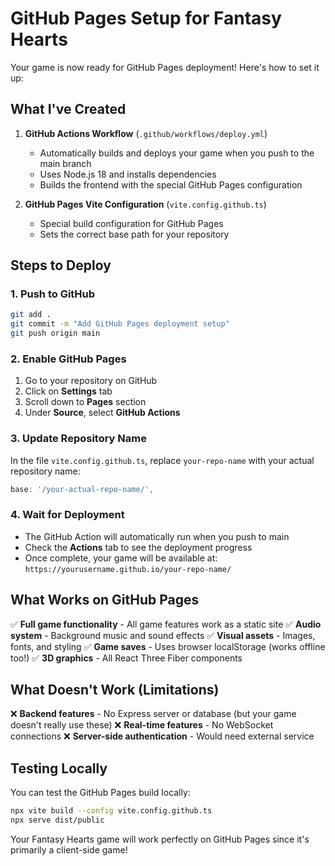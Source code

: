 # GitHub Pages Setup for Fantasy Hearts

Your game is now ready for GitHub Pages deployment! Here's how to set it up:

## What I've Created

1. **GitHub Actions Workflow** (`.github/workflows/deploy.yml`)
   - Automatically builds and deploys your game when you push to the main branch
   - Uses Node.js 18 and installs dependencies
   - Builds the frontend with the special GitHub Pages configuration

2. **GitHub Pages Vite Configuration** (`vite.config.github.ts`)
   - Special build configuration for GitHub Pages
   - Sets the correct base path for your repository

## Steps to Deploy

### 1. Push to GitHub
```bash
git add .
git commit -m "Add GitHub Pages deployment setup"
git push origin main
```

### 2. Enable GitHub Pages
1. Go to your repository on GitHub
2. Click on **Settings** tab
3. Scroll down to **Pages** section
4. Under **Source**, select **GitHub Actions**

### 3. Update Repository Name
In the file `vite.config.github.ts`, replace `your-repo-name` with your actual repository name:
```typescript
base: '/your-actual-repo-name/',
```

### 4. Wait for Deployment
- The GitHub Action will automatically run when you push to main
- Check the **Actions** tab to see the deployment progress
- Once complete, your game will be available at: `https://yourusername.github.io/your-repo-name/`

## What Works on GitHub Pages

✅ **Full game functionality** - All game features work as a static site
✅ **Audio system** - Background music and sound effects
✅ **Visual assets** - Images, fonts, and styling
✅ **Game saves** - Uses browser localStorage (works offline too!)
✅ **3D graphics** - All React Three Fiber components

## What Doesn't Work (Limitations)

❌ **Backend features** - No Express server or database (but your game doesn't really use these)
❌ **Real-time features** - No WebSocket connections
❌ **Server-side authentication** - Would need external service

## Testing Locally

You can test the GitHub Pages build locally:
```bash
npx vite build --config vite.config.github.ts
npx serve dist/public
```

Your Fantasy Hearts game will work perfectly on GitHub Pages since it's primarily a client-side game!